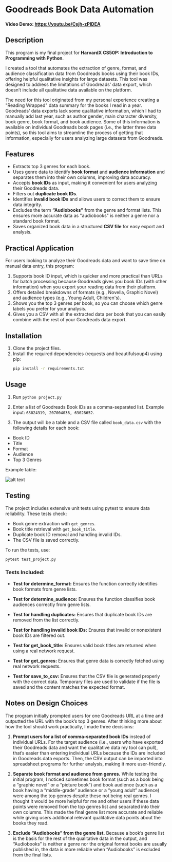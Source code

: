 # Goodreads Book Data Automation

#### Video Demo:  <https://youtu.be/Csjh-zPIDEA>

## Description

This program is my final project for **HarvardX CS50P: Introduction to Programming with Python**.

I created a tool that automates the extraction of genre, format, and audience classification data from Goodreads books using their book IDs, offering helpful qualitative insights for large datasets. This tool was designed to address the limitations of Goodreads' data export, which doesn’t include all qualitative data available on the platform.

The need for this tool originated from my personal experience creating a "Reading Wrapped" data summary for the books I read in a year. Goodreads’ data exports lack some qualitative information, which I had to manually add last year, such as author gender, main character diversity, book genre, book format, and book audience. Some of this information is available on individual Goodreads book pages (i.e., the latter three data points), so this tool aims to streamline the process of getting that information, especially for users analyzing large datasets from Goodreads.

## Features

- Extracts top 3 genres for each book.
- Uses genre data to identify **book format** and **audience information** and separates them into their own columns, improving data accuracy.
- Accepts **book IDs** as input, making it convenient for users analyzing their Goodreads data.
- Filters out **duplicate book IDs**.
- Identifies **invalid book IDs** and allows users to correct them to ensure data integrity.
- Excludes the term **“Audiobooks”** from the genre and format lists. This ensures more accurate data as "audiobooks" is neither a genre nor a standard book format.
- Saves organized book data in a structured **CSV file** for easy export and analysis.

## Practical Application

For users looking to analyze their Goodreads data and want to save time on manual data entry, this program:

1. Supports book ID input, which is quicker and more practical than URLs for batch processing because Goodreads gives you book IDs (with other information) when you export your reading data from their platform.
2. Offers detailed breakdowns of formats (e.g., Novella, Graphic Novel) and audience types (e.g., Young Adult, Children's).
3. Shows you the top 3 genres per book, so you can choose which genre labels you prefer for your analysis.
4. Gives you a CSV with all the extracted data per book that you can easily combine with the rest of your Goodreads data export.

## Installation

1. Clone the project files.
2. Install the required dependencies (requests and beautifulsoup4) using pip:
   ```bash
   pip install -r requirements.txt
   ```

## Usage
1. Run `python project.py`

2. Enter a list of Goodreads Book IDs as a comma-separated list. Example input: `63024319, 207004036, 63028652`.

3. The output will be a table and a CSV file called `book_data.csv` with the following details for each book:
  - Book ID
  - Title
  - Format
  - Audience
  - Top 3 Genres

Example table:

![alt text](image-1.png)

## Testing

The project includes extensive unit tests using pytest to ensure data reliability. These tests check:

- Book genre extraction with `get_genres`.
- Book title retrieval with `get_book_title`.
- Duplicate book ID removal and handling invalid IDs.
- The CSV file is saved correctly.

To run the tests, use:
```bash
pytest test_project.py
```

### Tests Included:
- **Test for determine_format:**
Ensures the function correctly identifies book formats from genre lists.

- **Test for determine_audience:**
Ensures the function classifies book audiences correctly from genre lists.

- **Test for handling duplicates:**
Ensures that duplicate book IDs are removed from the list correctly.

- **Test for handling invalid book IDs:**
Ensures that invalid or nonexistent book IDs are filtered out.

- **Test for get_book_title:**
Ensures valid book titles are returned when using a real network request.

- **Test for get_genres:**
Ensures that genre data is correctly fetched using real network requests.

- **Test for save_to_csv:**
Ensures that the CSV file is generated properly with the correct data. Temporary files are used to validate if the file is saved and the content matches the expected format.


## Notes on Design Choices

The program initially prompted users for one Goodreads URL at a time and outputted the URL with the book’s top 3 genres. After thinking more about how the tool should work practically, I made three decisions:

1. **Prompt users for a list of comma-separated book IDs** instead of individual URLs. For the target audience (i.e., users who have exported their Goodreads data and want the qualitative data my tool can pull), that’s easier than entering individual URLs because the IDs are included in Goodreads data exports. Then, the CSV output can be imported into spreadsheet programs for further analysis, making it more user-friendly.

2. **Separate book format and audience from genres.** While testing the initial program, I noticed sometimes book format (such as a book being a “graphic novel” or a “picture book”) and book audience (such as a book having a “middle-grade” audience or a “young adult” audience) were among the top genres despite these not being real genres. I thought it would be more helpful for me and other users if these data points were removed from the top genres list and separated into their own columns. This made the final genre list more accurate and reliable while giving users additional relevant qualitative data points about the books they read.

3. **Exclude “Audiobooks” from the genre list.** Because a book’s genre list is the basis for the rest of the qualitative data in the output, and “Audiobooks” is neither a genre nor the original format books are usually published in, the data is more reliable when “Audiobooks” is excluded from the final lists.
